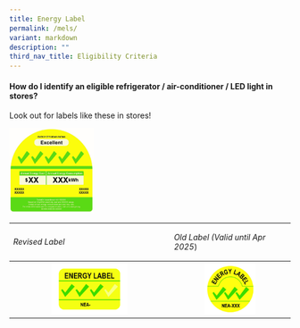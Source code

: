 ```yaml
---
title: Energy Label
permalink: /mels/
variant: markdown
description: ""
third_nav_title: Eligibility Criteria
---
```

<h4><strong>How do I identify an eligible refrigerator / air-conditioner / LED light in stores?</strong>&nbsp;</h4>
<p>Look out for labels like these in stores!</p>
<p></p>
<div class="isomer-image-wrapper">
<img style="width: 30%;" height="auto" width="100%" alt="" src="/images/Labels/mels.jpg">
</div>
<p></p>
<table>
<tbody>
<tr>
<td rowspan="1" colspan="1">
<p><em>Revised Label</em>
</p>
</td>
<td rowspan="1" colspan="1">
<p><em>Old Label (Valid until Apr 2025</em>)</p>
</td>
</tr>
<tr>
<th rowspan="1" colspan="1">
<div class="isomer-image-wrapper">
<img style="width: 50%;" height="auto" width="100%" alt="" src="/images/Labels/240122___Energy_Label_3_ticks.jpg">
</div>
</th>
<th rowspan="1" colspan="1">
<div class="isomer-image-wrapper">
<img style="width: 45%;" height="auto" width="100%" alt="" src="/images/Labels/150105___Lighting_Label_3_Tick.jpg">
</div>
</th>
</tr>
</tbody>
</table>
<p></p>